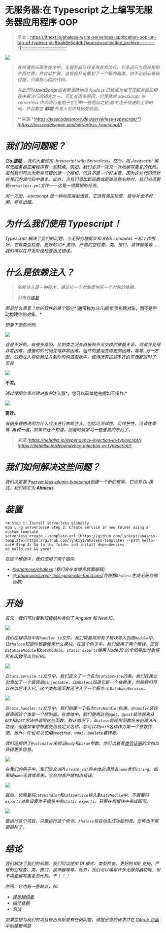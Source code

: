 # 无服务器:在 Typescript 之上编写无服务器应用程序 OOP

> 原文：<https://itnext.io/ahaless-write-serverless-application-oop-on-top-of-typescript-ffbab8e5c4db?source=collection_archive---------1----------------------->

![](img/b67d00d0e81b017ae4651f8ce676546c.png)

> *在所谓的云原生技术中，无服务器已经变得非常流行。它承诺只为您使用的东西付费，并自动扩展，这将标杆设置到了一个新的高度。你不必担心基础设施，只需担心你的代码。*
> 
> *与此同时****JavaScript****或者更准确地说 Node.js 已经成为编写无服务器应用程序最流行的语言之一。可能有很多原因，但我猜想 JavaScript 在 serverless 中的流行是由于它们的一些相似之处:都专注于快速的***上市时间，并且都在* ***前端*** *开发人员中特别受欢迎。**
> 
> **来源:*[*https://lesscodeismore.dev/serverless-typescript/*](https://lesscodeismore.dev/serverless-typescript/)*

# *我们的问题呢？*

*在[**a 移除**](https://ahamove.com/) ，我们大量使用 Javascript with Serverless。然而，用 Javascript 编写无服务器应用程序有一些缺点。例如，我们必须一次又一次地编写重复的代码。虽然我们可以为所有项目创建一个模板，但这不是一个好主意，因为这些代码仍然在我们的源代码中重复。此外，当我们添加新函数或更改这些名称时，我们必须更新`serverless.yml`文件——这是一项繁琐的任务。*

*另一方面，Javascript 是一种动态类型语言。它没有类型检查，自动补全不好用，容易出错。*

# *为什么我们使用 Typescript！*

*Typescript 解决了我们的问题，与无服务器框架和 AWS Lambdas 一起工作很好。它有类型检查、更好的 IDE 支持、严格的空检查、类、接口、装饰器等等……我们可以在开发阶段检查语法错误。*

# *什么是依赖注入？*

> *依赖注入是一种技术，通过它一个对象提供另一个对象的依赖。*
> 
> *引用自[维基](https://en.wikipedia.org/wiki/Dependency_injection)*

*那是什么意思？你的软件的某个*部分*(通常称为*注入器*)负责构建对象，而不是手动构建你的对象。*

*想象下面的代码:*

*![](img/c89f2a4aab38b6d9dcb1a347ecdbecf3.png)*

*这是不好的，有很多原因，比如类之间有直接和不可交换的依赖关系，测试会变得非常困难，遵循你的代码变得非常困难，组件的重用变得更加困难，等等..另一方面，*依赖注入将*依赖注入到你的构造函数中，使得所有这些*不好的*东西都过时了:安装*

*![](img/61ba020b9477525b2bee9e2a96656c15.png)*

**不凉。**

*通过使用负责创建对象的*注入器*，您可以简单地完成如下操作:*

*![](img/4918f926822e615bef7ada860bbb59d6.png)*

**更好。**

*有很多理由说明为什么应该进行依赖注入，包括可测试性、可维护性、可读性等等..再说一遍，如果你还不知道，那是时候学习一些重要的东西了。*

> *来源:[https://nehalist.io/dependency-injection-in-typescript/](https://nehalist.io/dependency-injection-in-typescript/)*

# *我们如何解决这些问题？*

*我们决定基于[server less-plugin-typescript](https://serverless.com/plugins/serverless-plugin-typescript/)创建一个新的框架，它也有 DI 模式。我们称它为 **Ahaless***

# *装置*

```
*# Step 1: Install serverless globally
npm i -g serverless# Step 2: Create service in new folder using a custom template
serverless create --template-url [https://github.com/lynkxyz/ahaless-template](https://github.com/lynkxyz/ahaless-template) --path hello-cat# Step 3: Go to the folder and install dependencies
cd hello-cat && yarn*
```

*在这个模板中，我们使用了两个插件:*

*   *[@ahamove/ahaless](https://www.npmjs.com/package/@ahamove/ahaless) (我们会在本博客后面解释)*
*   *[@ ahamove/server less-generate-functions](https://www.npmjs.com/package/@ahamove/serverless-generate-functions)(会根据`Ahaless`生成无服务器函数)*

# *开始*

*首先，我们可以看到项目结构类似于 Angular 和 NestJS。*

*![](img/6f4b6d2df884fbcf4bd505a304f704e0.png)*

*我们在根项目中有`handler.ts`文件。我们需要将所有子模块导入到根`module`中，让`Ahaless`知道你想要使用什么模块。在这个例子中，我们使用了两个模块。还有`DatabaseModule`和`CatsModule`。`static exports`使用 NodeJS 的全局导出对象将所有函数导出到它的。*

*![](img/0c85abbbb66d7bfea0c3a73c50546a25.png)*

*在`cats.service.ts`文件中，我们定义了一个名为`CatsService`的类。我们在类之前添加了一个装饰器`@injectable`，让`Ahaless`知道它是一个依赖类，然后我们可以在以后注入它。这个类构造函数还注入了一个服务 is `DatabaseService`。*

*![](img/47c7046a063eed2c88acc2cca31fb8d9.png)*

*在`cats.handler.ts`文件中，我们创建一个名为`CatsHandler`的类。`@handler`装饰器表明这个类是一个控制器。在类体中，我们使用这些`@get`、`@post`装饰器来从`GET`和`POST`方法中调用这些函数。默认情况下，`Ahaless`将使用函数名来创建 API 路径，但是如果您想要使用自定义名称，您可以将`path`名称作为第一个参数传递。另外，你也可以使用`@medthod`、`@put`、`@delete`装饰者。*

*我们还提供了`@validator`来验证`body`和`param`参数。你可以查看[类验证器](https://github.com/typestack/class-validator)的文档以获得更多信息。*

*![](img/046bcda0e658a87a40b2633a858669fc.png)*

*在我们的例子中，我们定义 API `create_cat`的主体必须具有`name`类型`string`。如果键`name`无效或丢失。它会向客户端抛出错误。*

*![](img/ae93895cc1cc6872b049143ba4483c24.png)*

*最后，您需要将`CatsHandler`和`CatsService`导入到`CatsModule`中。不需要将`exports`对象设置为子模块中的`static exports`。只需在根模块中完成即可。*

*![](img/636736c849d48791f15c6d7a1cd28be0.png)*

*要运行这个项目，只需运行这个命令。`Ahaless`将自动生成功能列表。你再也不需要那样了。*

# *结论*

*我们解决了我们的问题。我们可以使用 DI 模式、类型检查、更好的 IDE 支持、严格的空检查、类、接口、装饰器等等。此外，我们可以编写许多无服务器功能，但不需要编写重复的代码。干！！！*

*然而，它也有一些缺点，如:*

*   *[异步提供者](https://docs.nestjs.com/fundamentals/async-providers)*
*   *[循环依赖](https://docs.nestjs.com/fundamentals/circular-dependency)*
*   *测试*

*如果您想为我们的项目做出贡献或有任何问题，请提出您的请求并在 [Github 页面](https://github.com/lynkxyz/ahaless)中创建新问题*